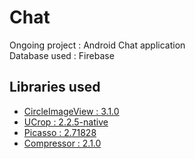 # Chat
Ongoing project : Android Chat application
<br>
Database used : Firebase
<br>
## Libraries used
- <a href="https://github.com/hdodenhof/CircleImageView">CircleImageView : 3.1.0</a>
- <a href="https://github.com/Yalantis/uCrop">UCrop : 2.2.5-native</a>
- <a href="https://github.com/square/picasso">Picasso : 2.71828</a>
- <a href="https://github.com/zetbaitsu/Compressor">Compressor : 2.1.0</a>